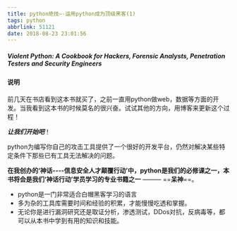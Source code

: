```yaml
---
title: python绝技—-运用python成为顶级黑客(1)
tags: python
abbrlink: 51121
date: 2018-08-23 23:01:56
---
```

##### *Violent Python: A Cookbook for Hackers, Forensic Analysts,  Penetration Testers and Security Engineers*
#### 说明
前几天在书店看到这本书就买了，之前一直用python做web，数据等方面的开发。当我看到这本书的时候莫名的很兴奋。试试其他的方向，用博客来更新这个过程！

***让我们开始吧***！

python为编写你自己的攻击工具提供了一个很好的开发平台，仍然对解决某些特定条件下那些已有工具无法解决的问题。

**在我创办的‘神话----信息安全人才颠覆行动’中，python是我们的必修课之一，本书将会是我们‘神话行动’学员学习的专业书籍之一**  ——— ==**呆神**==。

- python是一门非常适合白帽黑客学习的语言
- 多为杂的工具库需要时间和经验的积累，才能慢慢吃透和掌握。
- 无论你是进行漏洞研究还是取证分析，渗透测试，DDos对抗，反病毒等，都可以从本书中学到有用的知识和技能。
